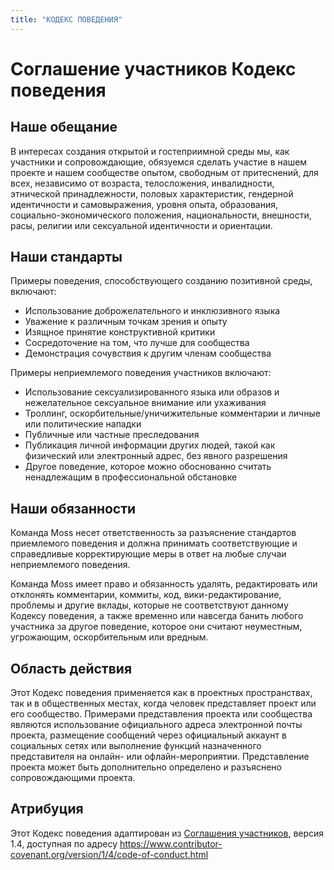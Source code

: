 ```yaml
---
title: "КОДЕКС ПОВЕДЕНИЯ"
---
```


# Соглашение участников Кодекс поведения

## Наше обещание

В интересах создания открытой и гостеприимной среды мы, как участники и сопровождающие, обязуемся сделать участие в нашем проекте и нашем сообществе опытом, свободным от притеснений, для всех, независимо от возраста, телосложения, инвалидности, этнической принадлежности, половых характеристик, гендерной идентичности и самовыражения, уровня опыта, образования, социально-экономического положения, национальности, внешности, расы, религии или сексуальной идентичности и ориентации.

## Наши стандарты

Примеры поведения, способствующего созданию позитивной среды, включают:

-   Использование доброжелательного и инклюзивного языка
-   Уважение к различным точкам зрения и опыту
-   Изящное принятие конструктивной критики
-   Сосредоточение на том, что лучше для сообщества
-   Демонстрация сочувствия к другим членам сообщества

Примеры неприемлемого поведения участников включают:

-   Использование сексуализированного языка или образов и нежелательное сексуальное внимание или ухаживания
-   Троллинг, оскорбительные/уничижительные комментарии и личные или политические нападки
-   Публичные или частные преследования
-   Публикация личной информации других людей, такой как физический или электронный адрес, без явного разрешения
-   Другое поведение, которое можно обоснованно считать ненадлежащим в профессиональной обстановке

## Наши обязанности

Команда Moss несет ответственность за разъяснение стандартов приемлемого поведения и должна принимать соответствующие и справедливые корректирующие меры в ответ на любые случаи неприемлемого поведения.

Команда Moss имеет право и обязанность удалять, редактировать или отклонять комментарии, коммиты, код, вики-редактирование, проблемы и другие вклады, которые не соответствуют данному Кодексу поведения, а также временно или навсегда банить любого участника за другое поведение, которое они считают неуместным, угрожающим, оскорбительным или вредным.

## Область действия

Этот Кодекс поведения применяется как в проектных пространствах, так и в общественных местах, когда человек представляет проект или его сообщество. Примерами представления проекта или сообщества являются использование официального адреса электронной почты проекта, размещение сообщений через официальный аккаунт в социальных сетях или выполнение функций назначенного представителя на онлайн- или офлайн-мероприятии. Представление проекта может быть дополнительно определено и разъяснено сопровождающими проекта.

## Атрибуция

Этот Кодекс поведения адаптирован из [Соглашения участников](https://www.contributor-covenant.org), версия 1.4,
доступная по адресу https://www.contributor-covenant.org/version/1/4/code-of-conduct.html

